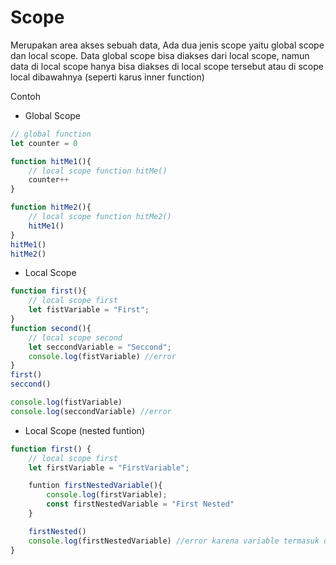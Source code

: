 # Scope 

Merupakan area akses sebuah data, Ada dua jenis scope yaitu global scope dan local scope. Data global scope bisa diakses dari local scope, namun data di local scope hanya bisa diakses di local scope tersebut atau di scope local dibawahnya (seperti karus inner function)

Contoh


- Global Scope

```js
// global function
let counter = 0

function hitMe1(){
    // local scope function hitMe()
    counter++
}

function hitMe2(){
    // local scope function hitMe2()
    hitMe1()
}
hitMe1()
hitMe2()
```

- Local Scope

```js
function first(){
    // local scope first
    let fistVariable = "First";
}
function second(){
    // local scope second
    let seccondVariable = "Seccond";
    console.log(fistVariable) //error
}
first()
seccond()

console.log(fistVariable)
console.log(seccondVariable) //error
```

- Local Scope (nested funtion)

```js
function first() {
    // local scope first
    let firstVariable = "FirstVariable";

    funtion firstNestedVariable(){
        console.log(firstVariable);
        const firstNestedVariable = "First Nested"
    }

    firstNested()
    console.log(firstNestedVariable) //error karena variable termasuk di dalam golongan local variable
}
```
